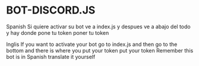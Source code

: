 # BOT-DISCORD.JS

Spanish
Si quiere activar su bot ve a index.js y despues ve a abajo del todo y hay donde pone tu token poner tu token

Inglis
If you want to activate your bot go to index.js and then go to the bottom and there is where you put your token put your token
Remember this bot is in Spanish translate it yourself

